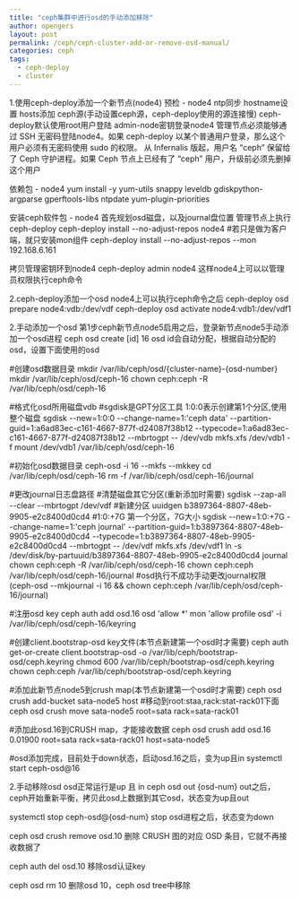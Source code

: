 ```yaml
---
title: "ceph集群中进行osd的手动添加移除"
author: opengers
layout: post
permalink: /ceph/ceph-cluster-add-or-remove-osd-manual/
categories: ceph
tags:
  - ceph-deploy
  - cluster
---
```


1.使用ceph-deploy添加一个新节点(node4)
预检 - node4
ntp同步
hostname设置
hosts添加
ceph源(手动设置ceph源，ceph-deploy使用的源连接慢)
ceph-deploy默认使用root用户登陆
admin-node密钥登录node4
管理节点必须能够通过 SSH 无密码登陆node4。如果 ceph-deploy 以某个普通用户登录，那么这个用户必须有无密码使用 sudo 的权限。
从 Infernalis 版起，用户名 “ceph” 保留给了 Ceph 守护进程。如果 Ceph 节点上已经有了 “ceph” 用户，升级前必须先删掉这个用户

依赖包 - node4
yum install -y yum-utils snappy leveldb gdiskpython-argparse gperftools-libs ntpdate yum-plugin-priorities

安装ceph软件包 - node4
首先规划osd磁盘，以及journal盘位置
管理节点上执行ceph-deploy
ceph-deploy install --no-adjust-repos node4
#若只是做为客户端，就只安装mon组件
ceph-deploy install --no-adjust-repos --mon 192.168.6.161

拷贝管理密钥环到node4
ceph-deploy admin node4
这样node4上可以以管理员权限执行ceph命令



2.ceph-deploy添加一个osd
node4上可以执行ceph命令之后
ceph-deploy osd prepare node4:vdb:/dev/vdf
ceph-deploy osd activate node4:vdb1:/dev/vdf1



2.手动添加一个osd
第1步ceph新节点node5启用之后，登录新节点node5手动添加一个osd进程
ceph osd create [id]
16
osd id会自动分配，根据自动分配的osd，设置下面使用的osd

#创建osd数据目录
mkdir /var/lib/ceph/osd/{cluster-name}-{osd-number}
mkdir /var/lib/ceph/osd/ceph-16
chown ceph:ceph -R /var/lib/ceph/osd/ceph-16

#格式化osd所用磁盘vdb
#sgdisk是GPT分区工具 1:0:0表示创建第1个分区,使用整个磁盘
sgdisk --new=1:0:0 --change-name=1:'ceph data' --partition-guid=1:a6ad83ec-c161-4667-877f-d24087f38b12 --typecode=1:a6ad83ec-c161-4667-877f-d24087f38b12 --mbrtogpt -- /dev/vdb
mkfs.xfs /dev/vdb1 -f
mount /dev/vdb1 /var/lib/ceph/osd/ceph-16

#初始化osd数据目录
ceph-osd -i 16 --mkfs --mkkey
cd /var/lib/ceph/osd/ceph-16
rm -f /var/lib/ceph/osd/ceph-16/journal

#更改journal日志盘路径
#清楚磁盘其它分区(重新添加时需要)
sgdisk --zap-all --clear --mbrtogpt /dev/vdf
#新建分区
uuidgen
b3897364-8807-48eb-9905-e2c8400d0cd4
#1:0:+7G 第一个分区，7G大小
sgdisk --new=1:0:+7G --change-name=1:'ceph journal' --partition-guid=1:b3897364-8807-48eb-9905-e2c8400d0cd4 --typecode=1:b3897364-8807-48eb-9905-e2c8400d0cd4 --mbrtogpt -- /dev/vdf
mkfs.xfs /dev/vdf1
ln -s /dev/disk/by-partuuid/b3897364-8807-48eb-9905-e2c8400d0cd4 journal
chown ceph:ceph -R /var/lib/ceph/osd/ceph-16
chown ceph:ceph /var/lib/ceph/osd/ceph-16/journal
#osd执行不成功手动更改journal权限
(ceph-osd --mkjournal -i 16 && chown ceph:ceph /var/lib/ceph/osd/ceph-16/journal)

#注册osd key
ceph auth add osd.16 osd 'allow *' mon 'allow profile osd' -i /var/lib/ceph/osd/ceph-16/keyring

#创建client.bootstrap-osd key文件(本节点新建第一个osd时才需要)
ceph auth get-or-create client.bootstrap-osd -o /var/lib/ceph/bootstrap-osd/ceph.keyring
chmod 600 /var/lib/ceph/bootstrap-osd/ceph.keyring
chown ceph:ceph /var/lib/ceph/bootstrap-osd/ceph.keyring

#添加此新节点node5到crush map(本节点新建第一个osd时才需要)
ceph osd crush add-bucket sata-node5 host
#移动到root:staa,rack:stat-rack01下面
ceph osd crush move sata-node5 root=sata rack=sata-rack01

#添加此osd.16到CRUSH map，才能接收数据
ceph osd crush add osd.16 0.01900 root=sata rack=sata-rack01 host=sata-node5

#osd添加完成，目前处于down状态，启动osd.16之后，变为up且in
systemctl start ceph-osd@16


2.手动移除osd
osd正常运行是up 且 in
ceph osd out {osd-num}
out之后，ceph开始重新平衡，拷贝此osd上数据到其它osd，状态变为up且out

systemctl stop ceph-osd@{osd-num}
stop osd进程之后，状态变为down

ceph osd crush remove osd.10
删除 CRUSH 图的对应 OSD 条目，它就不再接收数据了

ceph auth del osd.10
移除osd认证key

ceph osd rm 10
删除osd 10，ceph osd tree中移除 